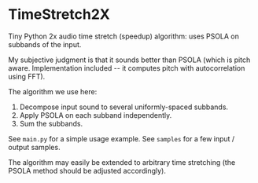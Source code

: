 # TimeStretch2X

Tiny Python 2x audio time stretch (speedup) algorithm: uses PSOLA on subbands of the input.

My subjective judgment is that it sounds better than PSOLA (which is pitch aware. Implementation included -- it computes pitch with autocorrelation using FFT).

The algorithm we use here:

  1. Decompose input sound to several uniformly-spaced subbands.
  2. Apply PSOLA on each subband independently.
  3. Sum the subbands.

See `main.py` for a simple usage example. See `samples` for a few input / output samples.

The algorithm may easily be extended to arbitrary time stretching (the PSOLA method should be adjusted accordingly).
